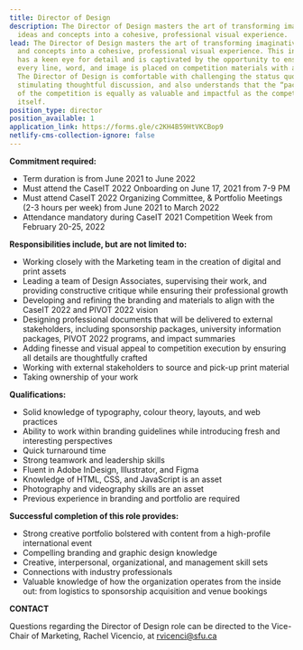 ```yaml
---
title: Director of Design
description: The Director of Design masters the art of transforming imaginative
  ideas and concepts into a cohesive, professional visual experience.
lead: The Director of Design masters the art of transforming imaginative ideas
  and concepts into a cohesive, professional visual experience. This individual
  has a keen eye for detail and is captivated by the opportunity to ensure that
  every line, word, and image is placed on competition materials with a purpose.
  The Director of Design is comfortable with challenging the status quo,
  stimulating thoughtful discussion, and also understands that the “packaging”
  of the competition is equally as valuable and impactful as the competition
  itself.
position_type: director
position_available: 1
application_link: https://forms.gle/c2KH4B59HtVKCBop9
netlify-cms-collection-ignore: false
---
```

**Commitment required:**

* Term duration is from June 2021 to June 2022 
* Must attend the CaseIT 2022 Onboarding on June 17, 2021 from 7-9 PM
* Must attend CaseIT 2022 Organizing Committee, & Portfolio Meetings (2-3 hours per week) from June 2021 to March 2022 
* Attendance mandatory during CaseIT 2021 Competition Week from February 20-25, 2022

**Responsibilities include, but are not limited to:**

* Working closely with the Marketing team in the creation of digital and print assets
* Leading a team of Design Associates, supervising their work, and providing constructive critique while ensuring their professional growth
* Developing and refining the branding and materials to align with the CaseIT 2022 and PIVOT 2022 vision
* Designing professional documents that will be delivered to external stakeholders, including sponsorship packages, university information packages, PIVOT 2022 programs, and impact summaries
* Adding finesse and visual appeal to competition execution by ensuring all details are thoughtfully crafted
* Working with external stakeholders to source and pick-up print material
* Taking ownership of your work

**Qualifications:**

* Solid knowledge of typography, colour theory, layouts, and web practices
* Ability to work within branding guidelines while introducing fresh and interesting perspectives
* Quick turnaround time
* Strong teamwork and leadership skills
* Fluent in Adobe InDesign, Illustrator, and Figma
* Knowledge of HTML, CSS, and JavaScript is an asset
* Photography and videography skills are an asset
* Previous experience in branding and portfolio are required

**Successful completion of this role provides:**

* Strong creative portfolio bolstered with content from a high-profile international event
* Compelling branding and graphic design knowledge
* Creative, interpersonal, organizational, and management skill sets
* Connections with industry professionals
* Valuable knowledge of how the organization operates from the inside out: from logistics to sponsorship acquisition and venue bookings

**CONTACT**

Questions regarding the Director of Design role can be directed to the Vice-Chair of Marketing, Rachel Vicencio, at rvicenci@sfu.ca